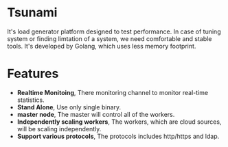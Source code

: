# Tsunami
It's load generator platform designed to test performance. In case of tuning system or finding limtation of a system, we need comfortable and stable tools. It's developed by Golang, which uses less memory footprint.


# Features
  - **Realtime Monitoing**, There monitoring channel to monitor real-time statistics.
  - **Stand Alone**, Use only single binary.
  - **master node**, The master will control all of the workers.
  - **Independently scaling workers**, The workers, which are cloud sources, will be scaling independently.
  - **Support various protocols**, The protocols includes http/https and ldap.
